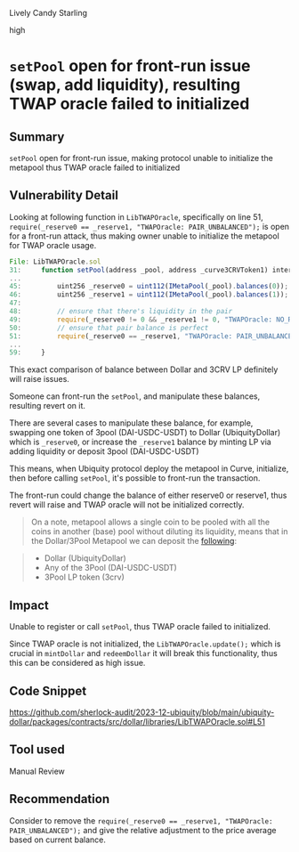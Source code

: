 Lively Candy Starling

high

# `setPool` open for front-run issue (swap, add liquidity), resulting TWAP oracle failed to initialized

## Summary

`setPool` open for front-run issue, making protocol unable to initialize the metapool thus TWAP oracle failed to initialized

## Vulnerability Detail

Looking at following function in `LibTWAPOracle`, specifically on line 51, `require(_reserve0 == _reserve1, "TWAPOracle: PAIR_UNBALANCED");` is open for a front-run attack, thus making owner unable to initialize the metapool for TWAP oracle usage.

```js
File: LibTWAPOracle.sol
31:     function setPool(address _pool, address _curve3CRVToken1) internal {
...
45:         uint256 _reserve0 = uint112(IMetaPool(_pool).balances(0));
46:         uint256 _reserve1 = uint112(IMetaPool(_pool).balances(1));
47:
48:         // ensure that there's liquidity in the pair
49:         require(_reserve0 != 0 && _reserve1 != 0, "TWAPOracle: NO_RESERVES");
50:         // ensure that pair balance is perfect
51:         require(_reserve0 == _reserve1, "TWAPOracle: PAIR_UNBALANCED");
...
59:     }
```

This exact comparison of balance between Dollar and 3CRV LP definitely will raise issues.

Someone can front-run the `setPool`, and manipulate these balances, resulting revert on it.

There are several cases to manipulate these balance, for example, swapping one token of 3pool (DAI-USDC-USDT) to Dollar (UbiquityDollar) which is `_reserve0`, or increase the `_reserve1` balance by minting LP via adding liquidity or deposit 3pool (DAI-USDC-USDT)

This means, when Ubiquity protocol deploy the metapool in Curve, initialize, then before calling `setPool`, it's possible to front-run the transaction.

The front-run could change the balance of either reserve0 or reserve1, thus revert will raise and TWAP oracle will not be initialized correctly.

> On a note, metapool allows a single coin to be pooled with all the coins in another (base) pool without diluting its liquidity, means that in the Dollar/3Pool Metapool we can deposit the [following](https://resources.curve.fi/lp/depositing/depositing-into-a-metapool/#depositing):

> - Dollar (UbiquityDollar)
> - Any of the 3Pool (DAI-USDC-USDT)
> - 3Pool LP token (3crv)

## Impact

Unable to register or call `setPool`, thus TWAP oracle failed to initialized. 

Since TWAP oracle is not initialized, the `LibTWAPOracle.update();` which is crucial in `mintDollar` and `redeemDollar` it will break this functionality, thus this can be considered as high issue.

## Code Snippet

https://github.com/sherlock-audit/2023-12-ubiquity/blob/main/ubiquity-dollar/packages/contracts/src/dollar/libraries/LibTWAPOracle.sol#L51

## Tool used

Manual Review

## Recommendation

Consider to remove the `require(_reserve0 == _reserve1, "TWAPOracle: PAIR_UNBALANCED");` and give the relative adjustment to the price average based on current balance.

